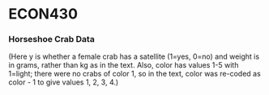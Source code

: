 # ECON430

### Horseshoe Crab Data
(Here y is whether a female crab has a satellite (1=yes, 0=no) and weight is in grams, rather than kg as in the text. Also, color has values 1-5 with 1=light; there were no crabs of color 1, so in the text, color was re-coded as color - 1 to give values 1, 2, 3, 4.)
